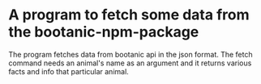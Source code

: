 # A program to fetch some data from the bootanic-npm-package

The program fetches data from bootanic api in the json format. The fetch command needs an animal's name as an argument and it returns various facts and info that particular animal.
